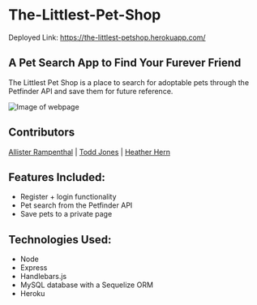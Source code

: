 # The-Littlest-Pet-Shop

Deployed Link: https://the-littlest-petshop.herokuapp.com/

## A Pet Search App to Find Your Furever Friend
The Littlest Pet Shop is a place to search for adoptable pets through the Petfinder API and save them for future reference.

![Image of webpage](./public/assets/img/app_screenshot.png)

## Contributors
[Allister Rampenthal](https://github.com/DaySloth) |
 [Todd Jones](https://github.com/crowntj07) |
 [Heather Hern](https://github.com/heatherhern)

## Features Included:
- Register + login functionality
- Pet search from the Petfinder API
- Save pets to a private page

## Technologies Used: 
- Node
- Express
- Handlebars.js
- MySQL database with a Sequelize ORM
- Heroku

